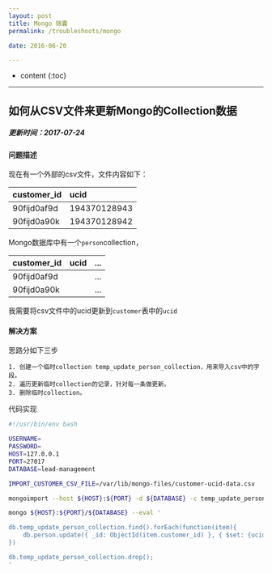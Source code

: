 ```yaml
---
layout: post
title: Mongo 锦囊
permalink: /troubleshoots/mongo

date: 2016-06-20

---
```


* content
{:toc}

---

## 如何从CSV文件来更新Mongo的Collection数据

##### 更新时间：2017-07-24

#### 问题描述
现在有一个外部的csv文件，文件内容如下：

|customer_id | ucid |
|:---|:---|
|90fijd0af9d | 194370128943|
|90fijd0a90k | 194370128942|

Mongo数据库中有一个`person`collection，

|customer_id | ucid | ... |
|:---|:---|:---|
|90fijd0af9d | |...|
|90fijd0a90k | |...|

我需要将csv文件中的ucid更新到`customer`表中的`ucid`

#### 解决方案

思路分如下三步

```
1. 创建一个临时collection temp_update_person_collection，用来导入csv中的字段。
2. 遍历更新临时collection的记录，针对每一条做更新。
3. 删除临时collection。
```

代码实现

```sh
#!/usr/bin/env bash

USERNAME=
PASSWORD=
HOST=127.0.0.1
PORT=27017
DATABASE=lead-management

IMPORT_CUSTOMER_CSV_FILE=/var/lib/mongo-files/customer-ucid-data.csv

mongoimport --host ${HOST}:${PORT} -d ${DATABASE} -c temp_update_person_collection --type csv --file ${IMPORT_CUSTOMER_CSV_FILE} --headerline

mongo ${HOST}:${PORT}/${DATABASE} --eval '

db.temp_update_person_collection.find().forEach(function(item){
	db.person.update({ _id: ObjectId(item.customer_id) }, { $set: {ucid: item.ucid} }, false, true);
})

db.temp_update_person_collection.drop();
'
```

